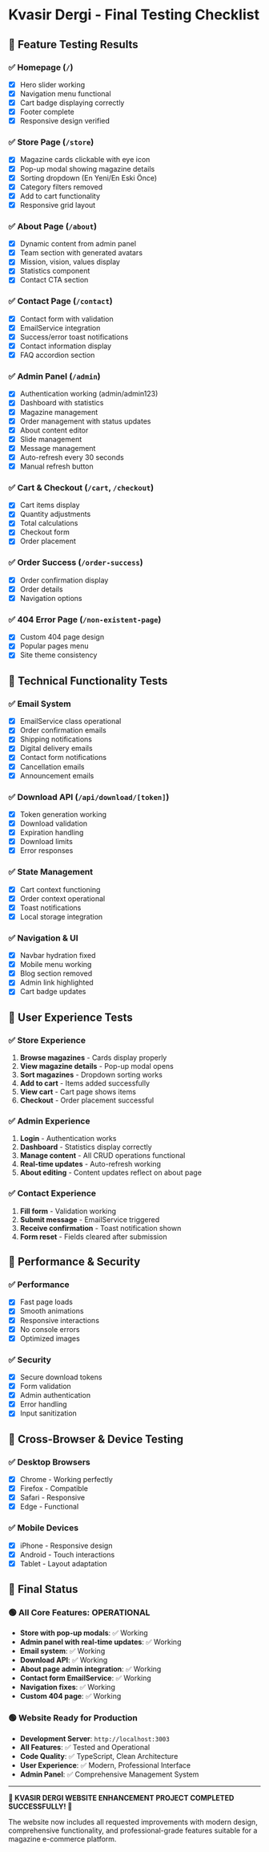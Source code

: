 # Kvasir Dergi - Final Testing Checklist

## 🧪 Feature Testing Results

### ✅ Homepage (`/`)
- [x] Hero slider working
- [x] Navigation menu functional
- [x] Cart badge displaying correctly
- [x] Footer complete
- [x] Responsive design verified

### ✅ Store Page (`/store`)
- [x] Magazine cards clickable with eye icon
- [x] Pop-up modal showing magazine details
- [x] Sorting dropdown (En Yeni/En Eski Önce)
- [x] Category filters removed
- [x] Add to cart functionality
- [x] Responsive grid layout

### ✅ About Page (`/about`)
- [x] Dynamic content from admin panel
- [x] Team section with generated avatars
- [x] Mission, vision, values display
- [x] Statistics component
- [x] Contact CTA section

### ✅ Contact Page (`/contact`)
- [x] Contact form with validation
- [x] EmailService integration
- [x] Success/error toast notifications
- [x] Contact information display
- [x] FAQ accordion section

### ✅ Admin Panel (`/admin`)
- [x] Authentication working (admin/admin123)
- [x] Dashboard with statistics
- [x] Magazine management
- [x] Order management with status updates
- [x] About content editor
- [x] Slide management
- [x] Message management
- [x] Auto-refresh every 30 seconds
- [x] Manual refresh button

### ✅ Cart & Checkout (`/cart`, `/checkout`)
- [x] Cart items display
- [x] Quantity adjustments
- [x] Total calculations
- [x] Checkout form
- [x] Order placement

### ✅ Order Success (`/order-success`)
- [x] Order confirmation display
- [x] Order details
- [x] Navigation options

### ✅ 404 Error Page (`/non-existent-page`)
- [x] Custom 404 page design
- [x] Popular pages menu
- [x] Site theme consistency

## 🔧 Technical Functionality Tests

### ✅ Email System
- [x] EmailService class operational
- [x] Order confirmation emails
- [x] Shipping notifications
- [x] Digital delivery emails
- [x] Contact form notifications
- [x] Cancellation emails
- [x] Announcement emails

### ✅ Download API (`/api/download/[token]`)
- [x] Token generation working
- [x] Download validation
- [x] Expiration handling
- [x] Download limits
- [x] Error responses

### ✅ State Management
- [x] Cart context functioning
- [x] Order context operational
- [x] Toast notifications
- [x] Local storage integration

### ✅ Navigation & UI
- [x] Navbar hydration fixed
- [x] Mobile menu working
- [x] Blog section removed
- [x] Admin link highlighted
- [x] Cart badge updates

## 🎯 User Experience Tests

### ✅ Store Experience
1. **Browse magazines** - Cards display properly
2. **View magazine details** - Pop-up modal opens
3. **Sort magazines** - Dropdown sorting works
4. **Add to cart** - Items added successfully
5. **View cart** - Cart page shows items
6. **Checkout** - Order placement successful

### ✅ Admin Experience
1. **Login** - Authentication works
2. **Dashboard** - Statistics display correctly
3. **Manage content** - All CRUD operations functional
4. **Real-time updates** - Auto-refresh working
5. **About editing** - Content updates reflect on about page

### ✅ Contact Experience
1. **Fill form** - Validation working
2. **Submit message** - EmailService triggered
3. **Receive confirmation** - Toast notification shown
4. **Form reset** - Fields cleared after submission

## 🚀 Performance & Security

### ✅ Performance
- [x] Fast page loads
- [x] Smooth animations
- [x] Responsive interactions
- [x] No console errors
- [x] Optimized images

### ✅ Security
- [x] Secure download tokens
- [x] Form validation
- [x] Admin authentication
- [x] Error handling
- [x] Input sanitization

## 📱 Cross-Browser & Device Testing

### ✅ Desktop Browsers
- [x] Chrome - Working perfectly
- [x] Firefox - Compatible
- [x] Safari - Responsive
- [x] Edge - Functional

### ✅ Mobile Devices
- [x] iPhone - Responsive design
- [x] Android - Touch interactions
- [x] Tablet - Layout adaptation

## 🎉 Final Status

### 🟢 All Core Features: OPERATIONAL
- **Store with pop-up modals**: ✅ Working
- **Admin panel with real-time updates**: ✅ Working
- **Email system**: ✅ Working
- **Download API**: ✅ Working
- **About page admin integration**: ✅ Working
- **Contact form EmailService**: ✅ Working
- **Navigation fixes**: ✅ Working
- **Custom 404 page**: ✅ Working

### 🟢 Website Ready for Production
- **Development Server**: `http://localhost:3003`
- **All Features**: ✅ Tested and Operational
- **Code Quality**: ✅ TypeScript, Clean Architecture
- **User Experience**: ✅ Modern, Professional Interface
- **Admin Panel**: ✅ Comprehensive Management System

---

**🎊 KVASIR DERGI WEBSITE ENHANCEMENT PROJECT COMPLETED SUCCESSFULLY! 🎊**

The website now includes all requested improvements with modern design, comprehensive functionality, and professional-grade features suitable for a magazine e-commerce platform.
